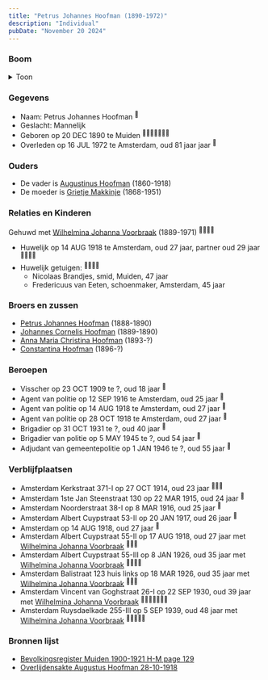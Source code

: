 ```yaml
---
title: "Petrus Johannes Hoofman (1890-1972)"
description: "Individual"
pubDate: "November 20 2024"
---
```


### Boom
<details><summary>Toon</summary>

![test](https://www.plantuml.com/plantuml/svg/ZPDBRzf0483l-oj6oQ6dIDZ4s2240XHeezAYl7f4Qtk2Dzu7sbqBeOZ_tZ6uW5IbmHTRipkpt-mtldEUMryfoLmfz9fRhY3bMRcofjBvs4XZmLkk7IsXzgmGEK8cR2Rny8rgxRUWKALetI7aF5eqVhj6TbOrazmvU6S0C38sH_jKYApKw5o_hxZGWm6qsOwnBx3O7-NO8UDgMAqgvuMk77mpvbLnVGNSmVSMFJ70zQGzZQOZglp-Ab3cE-ZtKfvkbwdnNc9l0442ZvC5lJejc5dEgytPLbTMKYwvpfUPDSwbXeWe9qpWr_W9WYubpolgIXDR0pIp0lqRmfoNrDqRdd0ImfcE9kr9-pyuOGU6YuSQvrZwKvmWXk7pZ72Y05vGkdESVc-3UIxqgjuNmltpJwgTn7kgQKtLXcifLeNVefHcGsGxrbpUpKspWpNufq2JIO7zKiJ-7hT0Rqd5lIcu9hX_dKHm5Fgvcx05NoTZ0kwsBh-C3ZNvWouZ3c6ewcdBkQf7fo7yBMI1KWdD6qeEByRObDIN9ypE9QvkOJwiLILT65dC-GM34pU34mSmajoAh58VkBfjd0R9oLNuWQleg2Pa3VufmEvGv_GF_m40)
</details>

### Gegevens
- Naam: Petrus Johannes Hoofman <sup><a href="../s00013/" style="text-decoration:none" title="Bevolkingsregister Muiden 1880-1900 H-N page 56">:link:</a></sup>
- Geslacht: Mannelijk
- Geboren op 20 DEC 1890 te Muiden <sup><a href="../s00013/" style="text-decoration:none" title="Bevolkingsregister Muiden 1880-1900 H-N page 56">:link:</a><a href="../s00002/" style="text-decoration:none" title="Huwelijk Petrus Johannes Hoofman en Wilhelmina Johanna Voorbraak, 14-08-1918">:link:</a><a href="../s00003/" style="text-decoration:none" title="Militie Register">:link:</a><a href="../s00016/" style="text-decoration:none" title="Archiefkaart Petrus Johannes Hoofman 20-12-1890">:link:</a><a href="../s00020/" style="text-decoration:none" title="Gezinskaart Petrus Johannes Hoofman 20-12-1890">:link:</a><a href="../s00243/" style="text-decoration:none" title="Archiefkaarten archiefnummer 30238 inventarisnummer 1917">:link:</a><a href="../s00012/" style="text-decoration:none" title="Bevolkingsregister Muiden 1900-1921 H-M page 129">:link:</a></sup>
- Overleden op 16 JUL 1972 te Amsterdam, oud 81 jaar jaar <sup><a href="../s00016/" style="text-decoration:none" title="Archiefkaart Petrus Johannes Hoofman 20-12-1890">:link:</a></sup>

### Ouders
- De vader is [Augustinus Hoofman](../i00007/) (1860-1918)
- De moeder is [Grietje Makkinje](../i00008/) (1868-1951)

### Relaties en Kinderen

Gehuwd met [Wilhelmina Johanna Voorbraak](../i00006/) (1889-1971) <sup><a href="../s00002/" style="text-decoration:none" title="Huwelijk Petrus Johannes Hoofman en Wilhelmina Johanna Voorbraak, 14-08-1918">:link:</a><a href="../s00174/" style="text-decoration:none" title="De Amstelbode 16-08-1918">:link:</a><a href="../s00016/" style="text-decoration:none" title="Archiefkaart Petrus Johannes Hoofman 20-12-1890">:link:</a><a href="../s00243/" style="text-decoration:none" title="Archiefkaarten archiefnummer 30238 inventarisnummer 1917">:link:</a></sup>
- Huwelijk op 14 AUG 1918 te Amsterdam, oud 27 jaar, partner oud 29 jaar <sup><a href="../s00002/" style="text-decoration:none" title="Huwelijk Petrus Johannes Hoofman en Wilhelmina Johanna Voorbraak, 14-08-1918">:link:</a><a href="../s00174/" style="text-decoration:none" title="De Amstelbode 16-08-1918">:link:</a><a href="../s00016/" style="text-decoration:none" title="Archiefkaart Petrus Johannes Hoofman 20-12-1890">:link:</a><a href="../s00243/" style="text-decoration:none" title="Archiefkaarten archiefnummer 30238 inventarisnummer 1917">:link:</a></sup>
- Huwelijk getuigen:  <sup><a href="../s00002/" style="text-decoration:none" title="Huwelijk Petrus Johannes Hoofman en Wilhelmina Johanna Voorbraak, 14-08-1918">:link:</a><a href="../s00174/" style="text-decoration:none" title="De Amstelbode 16-08-1918">:link:</a><a href="../s00016/" style="text-decoration:none" title="Archiefkaart Petrus Johannes Hoofman 20-12-1890">:link:</a><a href="../s00243/" style="text-decoration:none" title="Archiefkaarten archiefnummer 30238 inventarisnummer 1917">:link:</a></sup>
  - Nicolaas Brandjes, smid, Muiden, 47 jaar
  - Fredericuus van Eeten, schoenmaker, Amsterdam, 45 jaar

### Broers en zussen
- [Petrus Johannes Hoofman](../i00015/) (1888-1890)
- [Johannes Cornelis Hoofman](../i00016/) (1889-1890)
- [Anna Maria Christina Hoofman](../i00012/) (1893-?)
- [Constantina Hoofman](../i00011/) (1896-?)

### Beroepen
- Visscher op 23 OCT 1909 te ?, oud 18 jaar <sup><a href="../s00003/" style="text-decoration:none" title="Militie Register">:link:</a></sup>
- Agent van politie op 12 SEP 1916 te Amsterdam, oud 25 jaar <sup><a href="../s00023/" style="text-decoration:none" title="Huwelijk Constantina Hoofman en Adrianus van Rooijen 12-09-1916">:link:</a></sup>
- Agent van politie op 14 AUG 1918 te Amsterdam, oud 27 jaar <sup><a href="../s00002/" style="text-decoration:none" title="Huwelijk Petrus Johannes Hoofman en Wilhelmina Johanna Voorbraak, 14-08-1918">:link:</a></sup>
- Agent van politie op 28 OCT 1918 te Amsterdam, oud 27 jaar <sup><a href="../s00008/" style="text-decoration:none" title="Overlijdensakte Augustus Hoofman 28-10-1918">:link:</a></sup>
- Brigadier op 31 OCT 1931 te ?, oud 40 jaar <sup><a href="../s00004/" style="text-decoration:none" title="Pensioenkaarten, archiefnummer 5175, inventarisnummer 1983">:link:</a></sup>
- Brigadier van politie op 5 MAY 1945 te ?, oud 54 jaar <sup><a href="../s00004/" style="text-decoration:none" title="Pensioenkaarten, archiefnummer 5175, inventarisnummer 1983">:link:</a></sup>
- Adjudant van gemeentepolitie op 1 JAN 1946 te ?, oud 55 jaar <sup><a href="../s00004/" style="text-decoration:none" title="Pensioenkaarten, archiefnummer 5175, inventarisnummer 1983">:link:</a></sup>

### Verblijfplaatsen
- Amsterdam Kerkstraat 371-I op 27 OCT 1914, oud 23 jaar  <sup><a href="../s00020/" style="text-decoration:none" title="Gezinskaart Petrus Johannes Hoofman 20-12-1890">:link:</a><a href="../s00012/" style="text-decoration:none" title="Bevolkingsregister Muiden 1900-1921 H-M page 129">:link:</a><a href="../s00016/" style="text-decoration:none" title="Archiefkaart Petrus Johannes Hoofman 20-12-1890">:link:</a></sup>
- Amsterdam 1ste Jan Steenstraat 130 op 22 MAR 1915, oud 24 jaar  <sup><a href="../s00020/" style="text-decoration:none" title="Gezinskaart Petrus Johannes Hoofman 20-12-1890">:link:</a></sup>
- Amsterdam Noorderstraat 38-I op 8 MAR 1916, oud 25 jaar  <sup><a href="../s00020/" style="text-decoration:none" title="Gezinskaart Petrus Johannes Hoofman 20-12-1890">:link:</a></sup>
- Amsterdam Albert Cuypstraat 53-II op 20 JAN 1917, oud 26 jaar  <sup><a href="../s00020/" style="text-decoration:none" title="Gezinskaart Petrus Johannes Hoofman 20-12-1890">:link:</a></sup>
- Amsterdam  op 14 AUG 1918, oud 27 jaar  <sup><a href="../s00002/" style="text-decoration:none" title="Huwelijk Petrus Johannes Hoofman en Wilhelmina Johanna Voorbraak, 14-08-1918">:link:</a></sup>
- Amsterdam Albert Cuypstraat 55-II op 17 AUG 1918, oud 27 jaar met [Wilhelmina Johanna Voorbraak](../i00006/) <sup><a href="../s00020/" style="text-decoration:none" title="Gezinskaart Petrus Johannes Hoofman 20-12-1890">:link:</a><a href="../s00210/" style="text-decoration:none" title="Woningkaart Amsterdam Albert Cuypstraat 55 2 hoog 1924-1953">:link:</a><a href="../s00213/" style="text-decoration:none" title="Woningkaart Amsterdam Albert Cuypstraat 55 3 hoog 1924-1953">:link:</a></sup>
- Amsterdam Albert Cuypstraat 55-III op 8 JAN 1926, oud 35 jaar met [Wilhelmina Johanna Voorbraak](../i00006/) <sup><a href="../s00210/" style="text-decoration:none" title="Woningkaart Amsterdam Albert Cuypstraat 55 2 hoog 1924-1953">:link:</a><a href="../s00213/" style="text-decoration:none" title="Woningkaart Amsterdam Albert Cuypstraat 55 3 hoog 1924-1953">:link:</a><a href="../s00209/" style="text-decoration:none" title="Woningkaart Amsterdam Balistraat 123 huis lks 1924-1953">:link:</a><a href="../s00020/" style="text-decoration:none" title="Gezinskaart Petrus Johannes Hoofman 20-12-1890">:link:</a></sup>
- Amsterdam Balistraat 123 huis links op 18 MAR 1926, oud 35 jaar met [Wilhelmina Johanna Voorbraak](../i00006/) <sup><a href="../s00020/" style="text-decoration:none" title="Gezinskaart Petrus Johannes Hoofman 20-12-1890">:link:</a><a href="../s00209/" style="text-decoration:none" title="Woningkaart Amsterdam Balistraat 123 huis lks 1924-1953">:link:</a><a href="../s00220/" style="text-decoration:none" title="Woningkaart Amsterdam Vincent van Goghstraat 26 1 hoog 1924-1953">:link:</a></sup>
- Amsterdam Vincent van Goghstraat 26-I op 22 SEP 1930, oud 39 jaar met [Wilhelmina Johanna Voorbraak](../i00006/) <sup><a href="../s00016/" style="text-decoration:none" title="Archiefkaart Petrus Johannes Hoofman 20-12-1890">:link:</a><a href="../s00020/" style="text-decoration:none" title="Gezinskaart Petrus Johannes Hoofman 20-12-1890">:link:</a><a href="../s00209/" style="text-decoration:none" title="Woningkaart Amsterdam Balistraat 123 huis lks 1924-1953">:link:</a><a href="../s00220/" style="text-decoration:none" title="Woningkaart Amsterdam Vincent van Goghstraat 26 1 hoog 1924-1953">:link:</a><a href="../s00113/" style="text-decoration:none" title="Woningkaart Amsterdam Ruysdaelkade 255 3 hoog 1924-1953">:link:</a><a href="../s00114/" style="text-decoration:none" title="Woningkaart Amsterdam Ruysdaelkade 255 c 1954-1989">:link:</a><a href="../s00243/" style="text-decoration:none" title="Archiefkaarten archiefnummer 30238 inventarisnummer 1917">:link:</a></sup>
- Amsterdam Ruysdaelkade 255-III op 5 SEP 1939, oud 48 jaar met [Wilhelmina Johanna Voorbraak](../i00006/) <sup><a href="../s00016/" style="text-decoration:none" title="Archiefkaart Petrus Johannes Hoofman 20-12-1890">:link:</a><a href="../s00220/" style="text-decoration:none" title="Woningkaart Amsterdam Vincent van Goghstraat 26 1 hoog 1924-1953">:link:</a><a href="../s00113/" style="text-decoration:none" title="Woningkaart Amsterdam Ruysdaelkade 255 3 hoog 1924-1953">:link:</a><a href="../s00114/" style="text-decoration:none" title="Woningkaart Amsterdam Ruysdaelkade 255 c 1954-1989">:link:</a><a href="../s00243/" style="text-decoration:none" title="Archiefkaarten archiefnummer 30238 inventarisnummer 1917">:link:</a></sup>

### Bronnen lijst
- [Bevolkingsregister Muiden 1900-1921 H-M page 129](../s00012/)
- [Overlijdensakte Augustus Hoofman 28-10-1918](../s00008/)